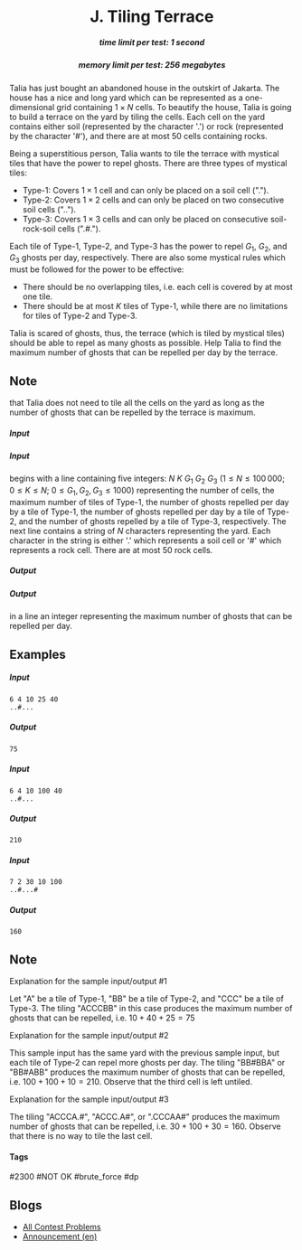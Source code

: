 <h1 style='text-align: center;'> J. Tiling Terrace</h1>

<h5 style='text-align: center;'>time limit per test: 1 second</h5>
<h5 style='text-align: center;'>memory limit per test: 256 megabytes</h5>

Talia has just bought an abandoned house in the outskirt of Jakarta. The house has a nice and long yard which can be represented as a one-dimensional grid containing $1 \times N$ cells. To beautify the house, Talia is going to build a terrace on the yard by tiling the cells. Each cell on the yard contains either soil (represented by the character '.') or rock (represented by the character '#'), and there are at most $50$ cells containing rocks.

Being a superstitious person, Talia wants to tile the terrace with mystical tiles that have the power to repel ghosts. There are three types of mystical tiles: 

* Type-1: Covers $1 \times 1$ cell and can only be placed on a soil cell (".").
* Type-2: Covers $1 \times 2$ cells and can only be placed on two consecutive soil cells ("..").
* Type-3: Covers $1 \times 3$ cells and can only be placed on consecutive soil-rock-soil cells (".#.").

Each tile of Type-1, Type-2, and Type-3 has the power to repel $G_1$, $G_2$, and $G_3$ ghosts per day, respectively. There are also some mystical rules which must be followed for the power to be effective: 

* There should be no overlapping tiles, i.e. each cell is covered by at most one tile.
* There should be at most $K$ tiles of Type-1, while there are no limitations for tiles of Type-2 and Type-3.

Talia is scared of ghosts, thus, the terrace (which is tiled by mystical tiles) should be able to repel as many ghosts as possible. Help Talia to find the maximum number of ghosts that can be repelled per day by the terrace. 
## Note

 that Talia does not need to tile all the cells on the yard as long as the number of ghosts that can be repelled by the terrace is maximum.

##### Input

##### Input

 begins with a line containing five integers: $N$ $K$ $G_1$ $G_2$ $G_3$ ($1 \le N \le 100\,000$; $0 \le K \le N$; $0 \le G_1, G_2, G_3 \le 1000$) representing the number of cells, the maximum number of tiles of Type-1, the number of ghosts repelled per day by a tile of Type-1, the number of ghosts repelled per day by a tile of Type-2, and the number of ghosts repelled by a tile of Type-3, respectively. The next line contains a string of $N$ characters representing the yard. Each character in the string is either '.' which represents a soil cell or '#' which represents a rock cell. There are at most $50$ rock cells.

##### Output

##### Output

 in a line an integer representing the maximum number of ghosts that can be repelled per day.

## Examples

##### Input


```text
6 4 10 25 40
..#...
```
##### Output


```text
75
```
##### Input


```text
6 4 10 100 40
..#...
```
##### Output


```text
210
```
##### Input


```text
7 2 30 10 100
..#...#
```
##### Output


```text
160
```
## Note

Explanation for the sample input/output #1

Let "A" be a tile of Type-1, "BB" be a tile of Type-2, and "CCC" be a tile of Type-3. The tiling "ACCCBB" in this case produces the maximum number of ghosts that can be repelled, i.e. $10 + 40 + 25 = 75$

Explanation for the sample input/output #2

This sample input has the same yard with the previous sample input, but each tile of Type-2 can repel more ghosts per day. The tiling "BB#BBA" or "BB#ABB" produces the maximum number of ghosts that can be repelled, i.e. $100 + 100 + 10 = 210$. Observe that the third cell is left untiled.

Explanation for the sample input/output #3

The tiling "ACCCA.#", "ACCC.A#", or ".CCCAA#" produces the maximum number of ghosts that can be repelled, i.e. $30 + 100 + 30 = 160$. Observe that there is no way to tile the last cell.



#### Tags 

#2300 #NOT OK #brute_force #dp 

## Blogs
- [All Contest Problems](../2019-2020_ICPC,_Asia_Jakarta_Regional_Contest_(Online_Mirror,_ICPC_Rules,_Teams_Preferred).md)
- [Announcement (en)](../blogs/Announcement_(en).md)
